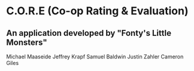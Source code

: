 # C.O.R.E (Co-op Rating & Evaluation) 

## An application developed by "Fonty's Little Monsters"
Michael Maaseide
Jeffrey Krapf
Samuel Baldwin
Justin Zahler
Cameron Giles





